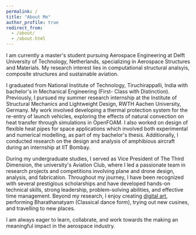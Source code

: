 ```yaml
---
permalink: /
title: "About Me"
author_profile: true
redirect_from: 
  - /about/
  - /about.html
---
```

I am currently a master's student pursuing Aerospace Engineering at Delft University of Technology, Netherlands, specializing in Aerospace Structures and Materials. My research interest lies in computational structural analsyis, composite structures and sustainable aviation. 

I graduated from National Institute of Technology, Tiruchirappalli, India with bachelor's in Mechanical Engineering (First- Class with Distinction). Previously, I pursued my summer research internship at the Institute of Structural Mechanics and Lightweight Design, RWTH Aachen University, Germany. My work involved developing a thermal protection system for the re-entry of launch vehicles, exploring the effects of natural convection on heat transfer through simulations in OpenFOAM. I also worked on design of flexible heat pipes for space applications which involved both experimental and numerical modelling, as part of my bachelor's thesis. Additionally, I conducted research on the design and analysis of amphibious aircraft during an internship at IIT Bombay.

During my undergraduate studies, I served as Vice President of The Third Dimension, the university's Aviation Club, where I led a passionate team in research projects and competitions involving plane and drone design, analysis, and fabrication. Throughout my journey, I have been recognized with several prestigious scholarships and have developed hands-on technical skills, strong leadership, problem-solving abilities, and effective time management. Beyond my research, I enjoy creating [digital art](https://www.instagram.com/jo_creations_/), performing Bharathanatyam (Classical dance form), trying out new cusines, and travelling to new places.

I am always eager to learn, collabrate, and work towards the making an meaningful impact in the aerospace industry.
